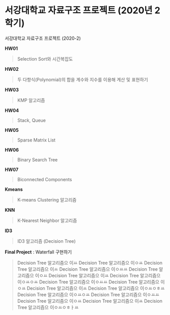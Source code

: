 # 서강대학교 자료구조 프로젝트 (2020년 2학기)
서강대학교 자료구조 프로젝트 (2020-2)

**HW01**
> Selection Sort와 시간복잡도

**HW02**
> 두 다항식(Polynomial)의 합을 계수와 지수를 이용해 계산 및 표현하기

**HW03**
> KMP 알고리즘

**HW04**
> Stack, Queue

**HW05**
> Sparse Matrix List

**HW06**
> Binary Search Tree

**HW07**
> Biconnected Components

**Kmeans**
> K-means Clustering 알고리즘

**KNN**
> K-Nearest Neighbor 알고리즘

**ID3**
> ID3 알고리즘 (Decision Tree)

**Final Project** : Waterfall 구현하기
> Decision Tree 알고리즘으 이ㅛ
> Decision Tree 알고리즘으 이ㅇㅛ
> Decision Tree 알고리즘으 이ㅛ
> Decision Tree 알고리즘으 이ㅇㅛㅛ
> Decision Tree 알고리즘으 이ㅇㅛ
> Decision Tree 알고리즘으 이ㅛ
> Decision Tree 알고리즘으 이ㅇㅛㅇㅛ
> Decision Tree 알고리즘으 이ㅇㅛㅛ
> Decision Tree 알고리즘으 이ㅇㅛ
> Decision Tree 알고리즘으 이ㅛ
> Decision Tree 알고리즘으 이ㅇㅛㅇㅎㅛ
> Decision Tree 알고리즘으 이ㅇㅛㅇㅛ
> Decision Tree 알고리즘으 이ㅇㅛㅛ
> Decision Tree 알고리즘으 이ㅇㅛ
> Decision Tree 알고리즘으 이ㅛ
> Decision Tree 알고리즘으 이ㅇㅛㅇㅎㅏㅛ
